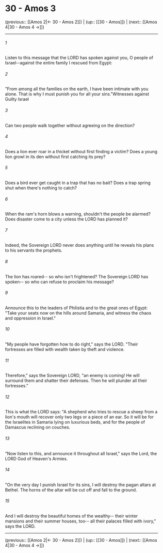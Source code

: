 # 30 - Amos 3

(previous:: [[Amos 2|← 30 - Amos 2]]) | (up:: [[30 - Amos]]) | (next:: [[Amos 4|30 - Amos 4 →]])

***


###### 1 
Listen to this message that the LORD has spoken against you, O people of Israel--against the entire family I rescued from Egypt: 

###### 2 
"From among all the families on the earth, I have been intimate with you alone. That is why I must punish you for all your sins."Witnesses against Guilty Israel 

###### 3 
Can two people walk together without agreeing on the direction? 

###### 4 
Does a lion ever roar in a thicket without first finding a victim? Does a young lion growl in its den without first catching its prey? 

###### 5 
Does a bird ever get caught in a trap that has no bait? Does a trap spring shut when there's nothing to catch? 

###### 6 
When the ram's horn blows a warning, shouldn't the people be alarmed? Does disaster come to a city unless the LORD has planned it? 

###### 7 
Indeed, the Sovereign LORD never does anything until he reveals his plans to his servants the prophets. 

###### 8 
The lion has roared-- so who isn't frightened? The Sovereign LORD has spoken-- so who can refuse to proclaim his message? 

###### 9 
Announce this to the leaders of Philistia and to the great ones of Egypt: "Take your seats now on the hills around Samaria, and witness the chaos and oppression in Israel." 

###### 10 
"My people have forgotten how to do right," says the LORD. "Their fortresses are filled with wealth taken by theft and violence. 

###### 11 
Therefore," says the Sovereign LORD, "an enemy is coming! He will surround them and shatter their defenses. Then he will plunder all their fortresses." 

###### 12 
This is what the LORD says: "A shepherd who tries to rescue a sheep from a lion's mouth will recover only two legs or a piece of an ear. So it will be for the Israelites in Samaria lying on luxurious beds, and for the people of Damascus reclining on couches. 

###### 13 
"Now listen to this, and announce it throughout all Israel," says the Lord, the LORD God of Heaven's Armies. 

###### 14 
"On the very day I punish Israel for its sins, I will destroy the pagan altars at Bethel. The horns of the altar will be cut off and fall to the ground. 

###### 15 
And I will destroy the beautiful homes of the wealthy-- their winter mansions and their summer houses, too-- all their palaces filled with ivory," says the LORD.

***

(previous:: [[Amos 2|← 30 - Amos 2]]) | (up:: [[30 - Amos]]) | (next:: [[Amos 4|30 - Amos 4 →]])
